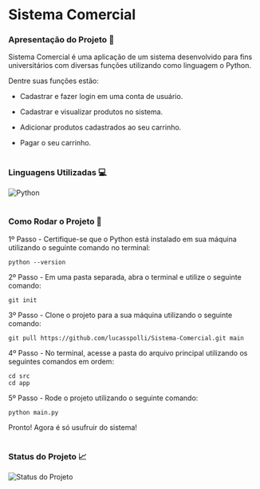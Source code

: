 # Sistema Comercial
### Apresentação do Projeto 📄
Sistema Comercial é uma aplicação de um sistema desenvolvido para fins universitários com diversas funções utilizando como linguagem o Python.

Dentre suas funções estão:
- Cadastrar e fazer login em uma conta de usuário.

- Cadastrar e visualizar produtos no sistema.

- Adicionar produtos cadastrados ao seu carrinho.

- Pagar o seu carrinho. 
#
### Linguagens Utilizadas 💻
![Python](http://ForTheBadge.com/images/badges/made-with-python.svg)
#
### Como Rodar o Projeto 💽
1º Passo - Certifique-se que o Python está instalado em sua máquina utilizando o seguinte comando no terminal:

```
python --version
```

2º Passo - Em uma pasta separada, abra o terminal e utilize o seguinte comando:

```
git init
```

3º Passo - Clone o projeto para a sua máquina utilizando o seguinte comando:

```
git pull https://github.com/lucasspolli/Sistema-Comercial.git main
```

4º Passo - No terminal, acesse a pasta do arquivo principal utilizando os seguintes comandos em ordem:

```
cd src
cd app
```
5º Passo - Rode o projeto utilizando o seguinte comando:
```
python main.py
```
Pronto! Agora é só usufruir do sistema!
#
### Status do Projeto 📈
![Status do Projeto](https://camo.githubusercontent.com/b5a5286a1307e2060dff73e5d146b4dcdc6e705f5256a860eb809bb6e904af23/687474703a2f2f696d672e736869656c64732e696f2f7374617469632f76313f6c6162656c3d537461747573266d6573736167653d46696e697368656426636f6c6f723d677265656e267374796c653d666c6174)
